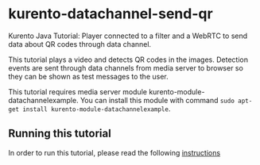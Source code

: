 kurento-datachannel-send-qr
===========================

Kurento Java Tutorial: Player connected to a filter and a WebRTC to send data
about QR codes through data channel.

This tutorial plays a video and detects QR codes in the images. Detection events
are sent through data channels from media server to browser so they can be
shown as test messages to the user.

This tutorial requires media server module kurento-module-datachannelexample. You can
install this module with command `sudo apt-get install kurento-module-datachannelexample`.


Running this tutorial
---------------------

In order to run this tutorial, please read the following [instructions](https://kurento.openvidu.io/docs/current/tutorials/java/tutorial-datachannel-send-qr.html)
